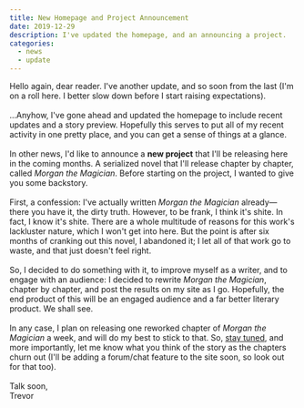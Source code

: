 ```yaml
---
title: New Homepage and Project Announcement
date: 2019-12-29
description: I've updated the homepage, and an announcing a project.
categories: 
  - news
  - update
---
```


Hello again, dear reader. I've another update, and so soon from the last (I'm on a roll here. I better slow down before I start raising expectations).
<br><br>
...Anyhow, I've gone ahead and updated the homepage to include recent updates and a story preview. Hopefully this serves to put all of my recent activity in one pretty place, and you can get a sense of things at a glance. 
<br><br>
In other news, I'd like to announce a <strong>new project</strong> that I'll be releasing here in the coming months. A serialized novel that I'll release chapter by chapter, called <em>Morgan the Magician</em>. Before starting on the project, I wanted to give you some backstory.
<br><br>
First, a confession: I've actually written <em>Morgan the Magician</em> already&mdash;there you have it, the dirty truth. However, to be frank, I think it's shite. In fact, I know it's shite. There are a whole multitude of reasons for this work's lackluster nature, which I won't get into here. But the point is after six months of cranking out this novel, I abandoned it; I let all of that work go to waste, and that just doesn't feel right.
<br><br>
So, I decided to do something with it, to improve myself as a writer, and to engage with an audience: I decided to rewrite <em>Morgan the Magician</em>, chapter by chapter, and post the results on my site as I go. Hopefully, the end product of this will be an engaged audience and a far better literary product. We shall see. 
<br><br>
In any case, I plan on releasing one reworked chapter of <em>Morgan the Magician</em> a week, and will do my best to stick to that. So, <a href="/mailing-list">stay tuned</a>, and more importantly, let me know what you think of the story as the chapters churn out (I'll be adding a forum/chat feature to the site soon, so look out for that too).
<br><br>
Talk soon,<br>
Trevor